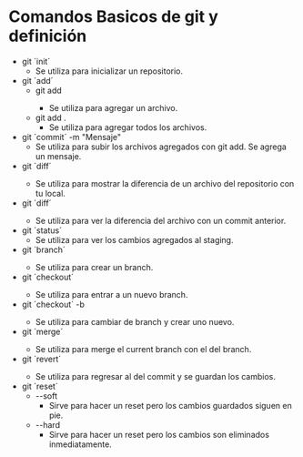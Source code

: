 # Comandos Basicos de git y definición

- git ´init´ 
	- Se utiliza para inicializar un repositorio.
- git ´add´
	- git add <archivo>
		- Se utiliza para agregar un archivo.
	- git add .
		- Se utiliza para agregar todos los archivos.
- git ´commit´ -m "Mensaje"
	- Se utiliza para subir los archivos agregados con git add. Se agrega un mensaje.
- git ´diff´ <archivo>
	- Se utiliza para mostrar la diferencia de un archivo del repositorio con tu local.
- git ´diff´ <hash><archivo>
	- Se utiliza para ver la diferencia del archivo con un commit anterior.
- git ´status´	
	- Se utiliza para ver los cambios agregados al staging.
- git ´branch´ <Nombre>
	- Se utiliza para crear un branch.
- git ´checkout´ <Nombre>
	- Se utiliza para entrar a un nuevo branch.
- git ´checkout´ -b <Nombre>
	- Se utiliza para cambiar de branch y crear uno nuevo.
- git ´merge´ <Nombre>
	- Se utiliza para merge el current branch con el <Nombre> del branch.
- git ´revert´ <ID>
	- Se utiliza para regresar al <id> del commit y se guardan los cambios.
- git ´reset´
	- --soft 
		- Sirve para hacer un reset pero los cambios guardados siguen en pie.
	- --hard
		- Sirve para hacer un reset pero los cambios son eliminados inmediatamente. 

